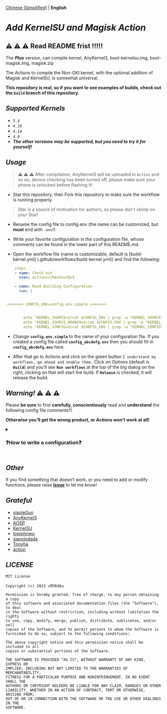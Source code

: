 [Chinese (Simplified)](README_ZH-HANS.md) | **English**

# *Add KernelSU and Magisk Action*

## :warning: :warning: :warning: **Read README frist !!!!!**

The ***Plus*** version, can compile kernel, AnyKernel3, boot-kernelsu.img, boot-magisk.img, magisk.zip

The Actions to compile the Non-GKI kernel, with the optional addition of Magisk and KernelSU, is somewhat universal.

**This repository is real, so if you want to see examples of builds, check out the `build` branch of this repository.**

## ***Supported Kernels***

- *`5.4`*
- *`4.19`*
- *`4.14`*
- *`4.9`*
- ***The other versions** ***may*** **be supported, but you need to try it for yourself!***

## ***Usage***

> :warning: :warning: :warning: After compilation, AnyKernel3 will be uploaded in `Action` and so on, device checking has been turned off, please make sure your phone is unlocked before flashing it!

- Star this repository, then Fork this repository to make sure the workflow is running properly.

> Star is a source of motivation for authors, so please don't skimp on your Star!

- Rename the config file to config.env (the name can be customized, but **must** end with `.env`!)

- Write your favorite configuration in the configuration file, whose comments can be found in the lower part of this README.md.

- Open the workflow file (name is customizable, default is [build-kernel.yml] (.github/workflows/build-kernel.yml)) and find the following:


```yaml
    steps.
    - name: Check out
      uses: actions/checkout@v3

    - name: Read Building Configuration
      run: |


->>>>>>> CONFIG_ENV=config.env.simple <<<<<<<-


        echo "KERNEL_SOURCE=$(cat $CONFIG_ENV | grep -w "KERNEL_SOURCE" | head -n 1 | cut -d "=" -f 2)" >> $GITHUB_ENV
        echo "KERNEL_SOURCE_BRANCH=$(cat $CONFIG_ENV | grep -w "KERNEL_SOURCE_BRANCH" | head -n 1 | cut -d "=" -f 2)" >> $GITHUB_ENV
        echo "KERNEL_CONFIG=$(cat $CONFIG_ENV | grep -w "KERNEL_CONFIG" | head -n 1 | cut -d "=" -f 2)" >> $GITHUB_ENV
```

- Change **`config.env.simple`** to the name of your configuration file. If you created a config file called **`config_abcdefg.env`** then you should fill in **`config_abcdefg.env`** here.

- After that go to Actions and click on the green button `I understand my workflows, go ahead and enable them.` Click on Options (default is **`Build`**) and you'll see **`Run workflows`** at the top of the big dialog on the right, clicking on that will start the build. If **`Release`** is checked, it will release the build.

## ***Warning!*** :warning: :warning: :warning:

Please **be sure** to first **carefully, conscientiously** read and **understand** the following config file comments!!!

**Otherwise you'll get the wrong product, or Actions won't work at all!**

<details>
  <summary><h3>❓How to write a configuration❓ <h3></summary>

## ***Configuration***

**Some of these configurations contradict each other, please figure out the logic before configuring!!!!**

---

### **Kernel**

---
 
#### Kernel Source

(HTTP link)

Change to your kernel repository address

Example: https://github.com/magojohnji/msm-4.14.git

Support direct links to git repositories or zip or tar.gz archives.

> Tips: git repositories are preferred.

#### Kernel Source Branch

(string)

Change this to the name of your kernel branch

e.g. TDA, base, su, 13, R. Check it out!

#### Kernel Config

(string)

Modify this to the name of your kernel configuration file

e.g. vendor/wayne_defconfig, vendor/violet-perf_defconfig, munch_defconfig etc.

> Tips: Look in arch/arm64/configs(/vendor) in the kernel source.

#### Arch

(string)

Change it to your CPU architecture, usually arm64.

Example: arm64

#### Kernel Image Name

(string)

Modify it to the kernel binary to be flashed, usually the same as BOARD_KERNEL_IMAGE_NAME in your aosp-device tree.

Example: Image.gz-dtb

Other common ones are Image, Image.gz.

### **Clang**

---

#### Enable Clang

(true or false)

We provide a customizable way to enable or disable Clang compilation


#### Use AOSP Clang

(true or false)

You can choose whether to use AOSP Clang or not.

#### AOSP Clang Branch

(String)

We provide the option to customize Google's upstream branches, the main ones being

| Clang Branch
| ---------- |
| main |
| master |
| master-kernel-build-2021 | master-kernel-build-2021 | master-kernel-build-2021
| master-kernel-build-2022 | master-kernel-build-2022 | master-kernel-build-2022

Or any other branch, look for it at https://android.googlesource.com/platform/prebuilts/clang/host/linux-x86 if you need it.

#### AOSP Clang Version

(string)

Fill in the Clang version you want to use
| Clang Version | Android Version | AOSP-Clang Version |  |  | AOSP-Clang Version | AOSP Clang Version
| ---------- | ----------------- | --------------- |
| 12.0.5 | Android S | r416183b | 14.0.6 | Android S | r416183b | Android S
| 14.0.6 | Android T | r450784d | 14.0.7 | Android T | r450784b
| 14.0.7 | r450784e | 15.0.1 | r416183b
| 15.0.1 | | r458507 |

***Official Google docs are like this, but it's been verified that individual versions can't be downloaded, so if you can't download it, please set it to r450784e***.

Generally, Clang12 can be compiled with most kernels from 4.14 and up.
My own Redmi Note 7 Pro (Kenrel 4.14) uses ~~r450784d~~ r450784e

> Tips: If you still get an error, go to [AOSP Clang](https://android.googlesource.com/platform/prebuilts/clang/host/linux-x86) and look for available branches and versions.

#### Use Custom Clang

(true or false)

You can use other clangs than Google's official one, e.g. [ZyCromerZ-Clang](https://github.com/magojohnji/ZyCromerZ-Clang).

#### Custom Clang Source

(HTTP link)

Supports direct links to git repositories or zip or tar.gz archives.

> Tips: If it is a git repository, please fill in the link with `.git`.

#### Custom Clang Branch

(string)

If you are using a custom Clang, you can customize the branch of a third-party Clang, e.g. ``main``.

### **GCC**

---

#### Enable GCC 

(true or false)

Configurable to enable GCC cross-compilation

#### Enable AOSP GCC ARM64

(true or false)

Whether or not to download the official Google AOSP GCC and enable GCC 64 cross-compilation

If **`Enable GCC `** is set to false, then this item is meaningless.

#### Enable GCC ARM32

(true or false)

Whether or not to download Google's official AOSP GCC and enable GCC 32 cross compilation

This item is meaningless if **`Enable GCC `** is set to false.

#### AOSP GCC System

(string)

The type of system used to compile the kernel

> Tips: if compiling with macOS, enter darwin-x86

#### AOSP GCC ARM64 Version

(string)

As the name suggests, the version number of AOSP GCC ARM64, usually defaults to `aarch64-linux-android-4.9`.

#### AOSP GCC ARM32 Version

(string)

As the name suggests, the version of AOSP GCC ARM32, usually defaults to `arm-linux-androideabi-4.9`.

#### AOSP GCC Android Version

(String)

As the name suggests, the version of Android that AOSP GCC corresponds to.

e.g. 12.1.0, 10.0.0.

#### AOSP GCC Release

(String)

As the name suggests, it is the version number of the AOSP GCC release.

e.g. r27

> Tips: If you want to customize the above AOSP GCC, please go to [AOSP Gcc] (if you want to customize it, please go to https://android.googlesource.com/platform/prebuilts/gcc/) to find the available branches and versions.

#### Use Custom Gcc 64

(true or false)

You can configure whether to use custom Gcc 64 or not.

This item is meaningless if **`Enable GCC`** is set to false.

#### Custom Gcc 64 Source

(HTTP link)

Custom Gcc 64 source code, support git repositories or direct links to zip or tar.gz archives.

> Tips: If it is a git repository, please fill in the link with `.git`.

#### Custom Gcc 64 Branch

(string)

If you use Custom Gcc 64, you can customize the branch of a third-party Gcc, e.g. `main`.

#### Use Custom Gcc 32

(true or false)

You can configure whether to use custom Gcc 32

If **`Enable GCC `** is set to false, then this item is meaningless.

#### Custom Gcc 32 Source

(HTTP link)

Custom Gcc 32 source code, support git repositories or direct links to zip or tar.gz archives.

> Tips: If it is a git repository, please fill in the link with `.git`.

#### Custom Gcc 32 Branch

(string)

If you use custom Gcc 32, you can customize the branch of a third-party Gcc, e.g. ``main``.


### **Enable KernelSU**

(true or false)

Enable KernelSU for troubleshooting the kernel or compiling the kernel separately.

#### Kernel Installer

(HTTP link)

Link to the KernelSU installer script to use third-party versions.

> Tips:
tiann Original: https://raw.githubusercontent.com/tiann/KernelSU/main/kernel/setup.sh
MlgmXyysd modified version: https://raw.githubusercontent.com/MlgmXyysd/KernelSU_Debug/master/kernel/setup.sh

#### KernelSU Branch or Tag

(String)

Select a branch or tag for KernelSU: main branch (development version).

- `main` branch (development version): `KERNELSU_TAG=main`
- Newest TAG (stable): `KERNELSU_TAG=`
- Specified TAG (e.g., `v0.5.2`): `KERNELSU_TAG=v0.5.2`.

Please find your own

#### KernelSU Manager signature size and hash

(string)

Customize the KernelSU manager signature size and hash value, if you don't need to customize the manager, please leave it empty or fill in the official default value:

`KSU_EXPECTED_SIZE=0x033b`

`KSU_EXPECTED_HASH=0xb0b91415`.

You can type `ksud debug get-sign <apk_path>` to get the size and hash of the apk signature.

#### Build KernelSU Boot IMG

(true or false)

> Merged in from previous Workflows, you can see the commit history

Build boot.img with KernelSU, you need to provide `KernelSU Source boot image`.

#### KernelSU Source Boot Image

(HTTP link)

As the name suggests, you need to provide a boot image of the source system that can boot normally, it needs to be a direct link, preferably built from aosp with the same kernel source code and the same device tree as your current system. ramdisk contains the partition table and init, without it, the built image will not boot normally.

Example: https://raw.githubusercontent.com/abc/def/main/boot/boot.img

### **Enable Magisk**

(true or false)

As the name suggests, you can configure whether to enable Magisk or not.

#### Magisk APK

(HTTP link)

As the name suggests, provide a Magisk APK file (ZIP is fine, theoretically as long as it's in ZIP format), which needs to be directly linked, and supports third-party, customized versions of Magisk.

If you can't find the official repository, you can go to [magisk-files-host](https://github.com/magojohnji/magisk-files-host) to find the APK file.

> Tips: split the json to find the link is also possible.

#### Magisk Patch Partition

(string)

The name of the partition that Magisk patched

Generally, it is the boot partition, but we can't rule out the possibility that some devices are init_boot or vendor_boot, see Magisk official documentation for details.

#### Magisk Source Boot Image

(HTTP link)

Image file of the partition patched by Magisk, requires a direct link.

Example: https://raw.githubusercontent.com/abc/def/main/boot/boot.img

### **Build Settings**

---

#### Disable LTO

(true or false)

LTO is used to optimize the kernel, but in some cases it can cause errors

#### Disable CC_WERROR

(true or false)

Used to fix some kernels that don't support or disable Kprobes, fixes KernelSU not detecting Kprobes-enabled variables throwing warnings and causing errors.

#### Add Kprobes Config

(true or false)

Automatically inject parameters into defconfig to enable Kprobes support.

#### Add overlayfs Config

(true or false)

Provide support for reading and writing to KernelSU modules and system partitions, automatically injected in defconfig.

#### Enable ccache

(true or false)

Enable caching to make the second kernel build faster, at least 2/5 of the time.

#### Need DTBO

(true or false)

Upload DTBO
Required for some devices

#### Extra cmds

(strings)

Some kernels need to add some other compilation commands to compile properly, usually no other commands are needed, please search your own kernel's information.
Please use space between commands.

Example: LLVM=1 LLVM_IAS=1

#### TC Custom cmds

(strings)

Compile toolchain configuration, ~~ you should be able to change these configurations yourself :)~~ Ask the kernel author or analyze the kernel compilation scripts yourself.


## ***Useful tips*** (congratulations on reading through the ***`configuration`*** part)

- If you want to build automatically after modifying the file, you can change the beginning of [build-kernel.yml](.github/workflows/build-kernel.yml) to this:

```yaml
name: Build
on.
  Build on.
    branches: [ main ]
  workflow_dispatch.
    workflow_dispatch: workflow_dispatch: workflow_dispatch.
      release.
        description: "Release"
        required: true
        default: false
        type: boolean

```

- If you want a daily timed build, you can change the beginning of [build-kernel.yml](.github/workflows/build-kernel.yml) to look like this: (executed daily at 2:00 UTC)

```yaml
name: Build
on.
  schedule.
    - cron: "0 2 * * * *"
  workflow_dispatch.
    cron: "0 * * *" workflow_dispatch.
      cron: "0 * * *" workflow_dispatch: inputs.
        description: "Release"
        required: true
        default: false
        type: boolean
```

Of course you can mix them up :-)

</details>

## ***Other***

If you find something that doesn’t work, or you need to add or modify functions, please raise **[Issue](https://github.com/magojohnji/Add_KernelSU-Magisk_Action/issues)** to let me know!

## ***Grateful***

- [xiaoleGun](https://gitjin.com/xiaoleGun)
- [AnyKernel3](https://github.com/osm0sis/AnyKernel3)
- [AOSP](https://android.googlesource.com)
- [KernelSU](https://github.com/tiann/KernelSU)
- [topjohnwu](https://github.com/topjohnwu)
- [xiaoxindada](https://github.com/xiaoxindada)
- [Tonyha](https://github.com/Tonyha7)
- [action](https://github.com/action)

## ***LICENSE***

    MIT License

    Copyright (c) 2023 v阿布Abu

    Permission is hereby granted, free of charge, to any person obtaining a copy
    of this software and associated documentation files (the "Software"), to deal
    in the Software without restriction, including without limitation the rights
    to use, copy, modify, merge, publish, distribute, sublicense, and/or sell
    copies of the Software, and to permit persons to whom the Software is
    furnished to do so, subject to the following conditions:

    The above copyright notice and this permission notice shall be included in all
    copies or substantial portions of the Software.

    THE SOFTWARE IS PROVIDED "AS IS", WITHOUT WARRANTY OF ANY KIND, EXPRESS OR
    IMPLIED, INCLUDING BUT NOT LIMITED TO THE WARRANTIES OF MERCHANTABILITY,
    FITNESS FOR A PARTICULAR PURPOSE AND NONINFRINGEMENT. IN NO EVENT SHALL THE
    AUTHORS OR COPYRIGHT HOLDERS BE LIABLE FOR ANY CLAIM, DAMAGES OR OTHER
    LIABILITY, WHETHER IN AN ACTION OF CONTRACT, TORT OR OTHERWISE, ARISING FROM,
    OUT OF OR IN CONNECTION WITH THE SOFTWARE OR THE USE OR OTHER DEALINGS IN THE
    SOFTWARE.